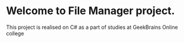 # Welcome to File Manager project. 
This project is realised on C# as a part of studies at GeekBrains Online college
